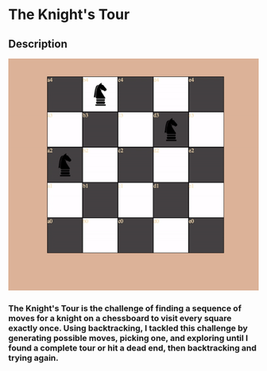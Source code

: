 # The Knight's Tour

## **Description**

![knights-tour](https://github.com/nickso9/knights-tour/blob/main/animated.gif)


### The Knight's Tour is the challenge of finding a sequence of moves for a knight on a chessboard to visit every square exactly once. Using backtracking, I tackled this challenge by generating possible moves, picking one, and exploring until I found a complete tour or hit a dead end, then backtracking and trying again. 